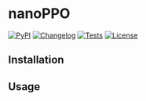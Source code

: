# nanoPPO

[![PyPI](https://img.shields.io/pypi/v/nanoPPO.svg)](https://pypi.org/project/nanoPPO/)
[![Changelog](https://img.shields.io/github/v/release/jamesliu/nanoPPO?include_prereleases&label=changelog)](https://github.com/jamesliu/nanoPPO/releases)
[![Tests](https://github.com/jamesliu/nanoPPO/workflows/Test/badge.svg)](https://github.com/jamesliu/nanoPPO/actions?query=workflow%3ATest)
[![License](https://img.shields.io/badge/license-Apache%202.0-blue.svg)](https://github.com/jamesliu/nanoPPO/blob/main/LICENSE)

## Installation

## Usage